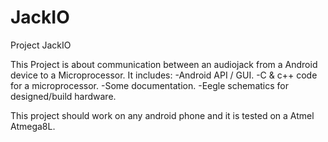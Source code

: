 # JackIO
Project JackIO

This Project is about communication between an audiojack from a Android device to a Microprocessor.
It includes:
-Android API / GUI.
-C & c++ code for a microprocessor.
-Some documentation.
-Eegle schematics for designed/build hardware.

This project should work on any android phone and it is tested on a Atmel Atmega8L. 
